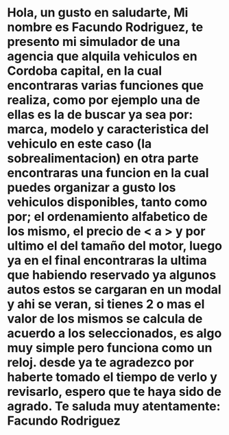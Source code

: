 # Hola, un gusto en saludarte, Mi nombre es Facundo Rodriguez, te presento mi simulador de una agencia que alquila vehiculos en Cordoba capital, en la cual encontraras varias funciones que realiza, como por ejemplo una de ellas es la de buscar ya sea por: marca, modelo y caracteristica del vehiculo en este caso (la sobrealimentacion) en otra parte encontraras una funcion en la cual puedes organizar a gusto los vehiculos disponibles, tanto como por; el ordenamiento alfabetico de los mismo, el precio de < a > y por ultimo el del tamaño del motor, luego ya en el final encontraras la ultima que habiendo reservado ya algunos autos estos se cargaran en un modal y ahi se veran, si tienes 2 o mas el valor de los mismos se calcula de acuerdo a los seleccionados, es algo muy simple pero funciona como un reloj. desde ya te agradezco por haberte tomado el tiempo de verlo y revisarlo, espero que te haya sido de agrado. Te saluda muy atentamente: Facundo Rodriguez

